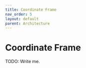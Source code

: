```yaml
---
title: Coordinate Frame
nav_order: 5
layout: default
parent: Architecture
---
```


# Coordinate Frame

TODO: Write me.
